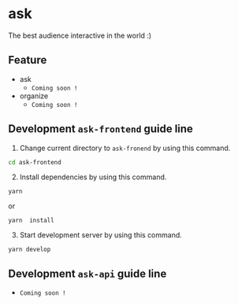 # ask

The best audience interactive in the world :)

## Feature
- ask
  - `Coming soon !`
- organize
  - `Coming soon !`

## Development `ask-frontend` guide line
1. Change current directory to `ask-fronend` by using this command.
```bash
cd ask-frontend
```
2. Install dependencies by using this command.
```
yarn 
```
or
```
yarn  install
```
3. Start development server by using this command.
```
yarn develop
```

## Development `ask-api` guide line
- `Coming soon !`